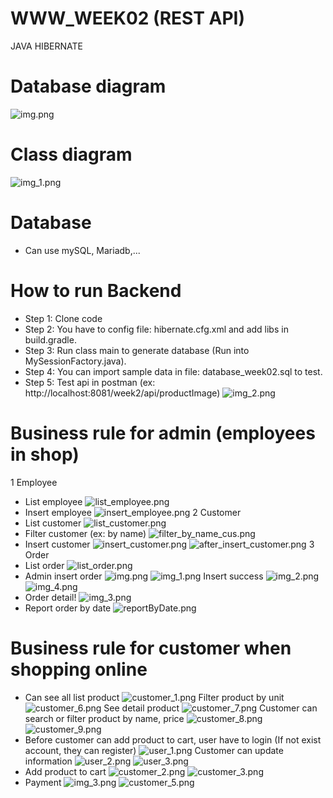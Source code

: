 # WWW_WEEK02 (REST API)
JAVA HIBERNATE 
# Database diagram
![img.png](img.png)
# Class diagram
![img_1.png](img_1.png)

# Database
- Can use mySQL, Mariadb,...
# How to run Backend
 - Step 1: Clone code 
 - Step 2: You have to config file: hibernate.cfg.xml and add libs in build.gradle.
 - Step 3: Run class main to generate database (Run into MySessionFactory.java).
 - Step 4: You can import sample data in file: database_week02.sql to test.
 - Step 5: Test api in postman (ex: http://localhost:8081/week2/api/productImage)
![img_2.png](img_2.png)

# Business rule for admin (employees in shop)
 1 Employee
  - List employee
![list_employee.png](public%2Flist_employee.png)
  - Insert employee
![insert_employee.png](public%2Finsert_employee.png)
2 Customer
  - List customer
![list_customer.png](public%2Flist_customer.png)
  - Filter customer (ex: by name)
![filter_by_name_cus.png](public%2Ffilter_by_name_cus.png)
  - Insert customer
![insert_customer.png](public%2Finsert_customer.png)
![after_insert_customer.png](public%2Fafter_insert_customer.png)
3 Order
- List order
![list_order.png](public%2Flist_order.png)
- Admin insert order
![img.png](public%2Fimg.png)
![img_1.png](public%2Fimg_1.png)
Insert success 
![img_2.png](public%2Fimg_2.png)
![img_4.png](public%2Fimg_4.png)
- Order detail!
![img_3.png](public%2Fimg_3.png)
- Report order by date
![reportByDate.png](public%2FreportByDate.png)


# Business rule for customer when shopping online
- Can see all list product
![customer_1.png](public%2Fcustomer_1.png)
Filter product by unit
![customer_6.png](public%2Fcustomer_6.png)
See detail product
![customer_7.png](public%2Fcustomer_7.png)
Customer can search or filter product by name, price
![customer_8.png](public%2Fcustomer_8.png)
![customer_9.png](public%2Fcustomer_9.png)
- Before customer can add product to cart, user have to login (If not exist account, they can register)
![user_1.png](public%2Fuser_1.png)
Customer can update information
![user_2.png](public%2Fuser_2.png)
![user_3.png](public%2Fuser_3.png)
- Add product to cart
![customer_2.png](public%2Fcustomer_2.png)
![customer_3.png](public%2Fcustomer_3.png)
- Payment
![img_3.png](img_3.png)
![customer_5.png](public%2Fcustomer_5.png)